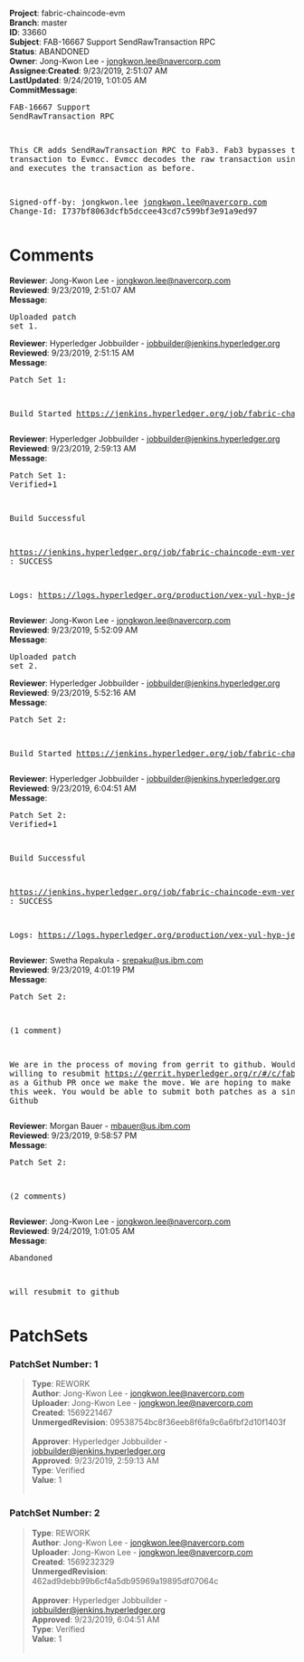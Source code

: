 <strong>Project</strong>: fabric-chaincode-evm</br><strong>Branch</strong>: master<br><strong>ID</strong>: 33660<br><strong>Subject</strong>: FAB-16667 Support SendRawTransaction RPC<br><strong>Status</strong>: ABANDONED<br><strong>Owner</strong>: Jong-Kwon Lee - jongkwon.lee@navercorp.com<br><strong>Assignee</strong>:<strong>Created</strong>: 9/23/2019, 2:51:07 AM<br><strong>LastUpdated</strong>: 9/24/2019, 1:01:05 AM<br><strong>CommitMessage</strong>:<br><pre>FAB-16667 Support SendRawTransaction RPC

This CR adds SendRawTransaction RPC to Fab3. Fab3 bypasses the raw
transaction to Evmcc. Evmcc decodes the raw transaction using
SignedTx and executes the transaction as before.

Signed-off-by: jongkwon.lee <jongkwon.lee@navercorp.com>
Change-Id: I737bf8063dcfb5dccee43cd7c599bf3e91a9ed97
</pre><h1>Comments</h1><strong>Reviewer</strong>: Jong-Kwon Lee - jongkwon.lee@navercorp.com<br><strong>Reviewed</strong>: 9/23/2019, 2:51:07 AM<br><strong>Message</strong>: <pre>Uploaded patch set 1.</pre><strong>Reviewer</strong>: Hyperledger Jobbuilder - jobbuilder@jenkins.hyperledger.org<br><strong>Reviewed</strong>: 9/23/2019, 2:51:15 AM<br><strong>Message</strong>: <pre>Patch Set 1:

Build Started https://jenkins.hyperledger.org/job/fabric-chaincode-evm-verify-x86_64/474/</pre><strong>Reviewer</strong>: Hyperledger Jobbuilder - jobbuilder@jenkins.hyperledger.org<br><strong>Reviewed</strong>: 9/23/2019, 2:59:13 AM<br><strong>Message</strong>: <pre>Patch Set 1: Verified+1

Build Successful 

https://jenkins.hyperledger.org/job/fabric-chaincode-evm-verify-x86_64/474/ : SUCCESS

Logs: https://logs.hyperledger.org/production/vex-yul-hyp-jenkins-3/fabric-chaincode-evm-verify-x86_64/474</pre><strong>Reviewer</strong>: Jong-Kwon Lee - jongkwon.lee@navercorp.com<br><strong>Reviewed</strong>: 9/23/2019, 5:52:09 AM<br><strong>Message</strong>: <pre>Uploaded patch set 2.</pre><strong>Reviewer</strong>: Hyperledger Jobbuilder - jobbuilder@jenkins.hyperledger.org<br><strong>Reviewed</strong>: 9/23/2019, 5:52:16 AM<br><strong>Message</strong>: <pre>Patch Set 2:

Build Started https://jenkins.hyperledger.org/job/fabric-chaincode-evm-verify-x86_64/475/</pre><strong>Reviewer</strong>: Hyperledger Jobbuilder - jobbuilder@jenkins.hyperledger.org<br><strong>Reviewed</strong>: 9/23/2019, 6:04:51 AM<br><strong>Message</strong>: <pre>Patch Set 2: Verified+1

Build Successful 

https://jenkins.hyperledger.org/job/fabric-chaincode-evm-verify-x86_64/475/ : SUCCESS

Logs: https://logs.hyperledger.org/production/vex-yul-hyp-jenkins-3/fabric-chaincode-evm-verify-x86_64/475</pre><strong>Reviewer</strong>: Swetha Repakula - srepaku@us.ibm.com<br><strong>Reviewed</strong>: 9/23/2019, 4:01:19 PM<br><strong>Message</strong>: <pre>Patch Set 2:

(1 comment)

We are in the process of moving from gerrit to github. Would you be willing to resubmit https://gerrit.hyperledger.org/r/#/c/fabric-chaincode-evm/+/33599/ as a Github PR once we make the move. We are hoping to make the move this week. You would be able to submit both patches as a single PR on Github</pre><strong>Reviewer</strong>: Morgan Bauer - mbauer@us.ibm.com<br><strong>Reviewed</strong>: 9/23/2019, 9:58:57 PM<br><strong>Message</strong>: <pre>Patch Set 2:

(2 comments)</pre><strong>Reviewer</strong>: Jong-Kwon Lee - jongkwon.lee@navercorp.com<br><strong>Reviewed</strong>: 9/24/2019, 1:01:05 AM<br><strong>Message</strong>: <pre>Abandoned

will resubmit to github</pre><h1>PatchSets</h1><h3>PatchSet Number: 1</h3><blockquote><strong>Type</strong>: REWORK<br><strong>Author</strong>: Jong-Kwon Lee - jongkwon.lee@navercorp.com<br><strong>Uploader</strong>: Jong-Kwon Lee - jongkwon.lee@navercorp.com<br><strong>Created</strong>: 1569221467<br><strong>UnmergedRevision</strong>: 09538754bc8f36eeb8f6fa9c6a6fbf2d10f1403f<br><br><strong>Approver</strong>: Hyperledger Jobbuilder - jobbuilder@jenkins.hyperledger.org<br><strong>Approved</strong>: 9/23/2019, 2:59:13 AM<br><strong>Type</strong>: Verified<br><strong>Value</strong>: 1<br><br></blockquote><h3>PatchSet Number: 2</h3><blockquote><strong>Type</strong>: REWORK<br><strong>Author</strong>: Jong-Kwon Lee - jongkwon.lee@navercorp.com<br><strong>Uploader</strong>: Jong-Kwon Lee - jongkwon.lee@navercorp.com<br><strong>Created</strong>: 1569232329<br><strong>UnmergedRevision</strong>: 462ad9debb99b6cf4a5db95969a19895df07064c<br><br><strong>Approver</strong>: Hyperledger Jobbuilder - jobbuilder@jenkins.hyperledger.org<br><strong>Approved</strong>: 9/23/2019, 6:04:51 AM<br><strong>Type</strong>: Verified<br><strong>Value</strong>: 1<br><br></blockquote>
